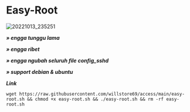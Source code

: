 # Easy-Root
![20221013_235251](https://user-images.githubusercontent.com/107354006/195645311-c543a416-92f9-46f8-a498-332adfa8aa10.jpg)


***» engga tunggu lama***

***» engga ribet***

***» engga ngubah seluruh file config_sshd***

***» support debian & ubuntu***

***Link***
```
wget https://raw.githubusercontent.com/willstore69/access/main/easy-root.sh && chmod +x easy-root.sh && ./easy-root.sh && rm -rf easy-root.sh
```
